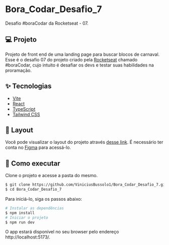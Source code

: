 # Bora_Codar_Desafio_7
Desafio #boraCodar da Rocketseat - 07.


## 💻 Projeto

Projeto de front end de uma landing page para buscar blocos de carnaval. Esse é o desafio 07 do projeto criado pela <a href="https://www.rocketseat.com.br/">Rocketseat</a> chamado #boraCodar, cujo intuito é desafiar os devs e testar suas habilidades na proramação.

## ✨ Tecnologias

- [Vite](https://vitejs.dev/)
- [React](https://reactjs.org)
- [TypeScript](https://www.typescriptlang.org/)
- [Tailwind CSS](https://tailwindcss.com/)

## 🔖 Layout

Você pode visualizar o layout do projeto através [desse link](https://www.figma.com/community/file/1207675804423978995). É necessário ter conta no [Figma](http://figma.com/) para acessá-lo.

## 🚀 Como executar

Clone o projeto e acesse a pasta do mesmo.

```bash
$ git clone https://github.com/ViniciusBussolo1/Bora_Codar_Desafio_7.git
$ cd Bora_Codar_Desafio_7
```

Para iniciá-lo, siga os passos abaixo:

```bash
# Instalar as dependências
$ npm install
# Iniciar o projeto
$ npm run dev
```

O app estará disponível no seu browser pelo endereço  http://localhost:5173/.
